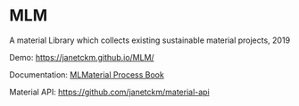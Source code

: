 # MLM

A material Library which collects existing sustainable material projects, 2019

Demo: https://janetckm.github.io/MLM/

Documentation: [MLMaterial Process Book](https://janetckm.github.io/assets/img/mlm/research.pdf)

Material API: https://github.com/janetckm/material-api

